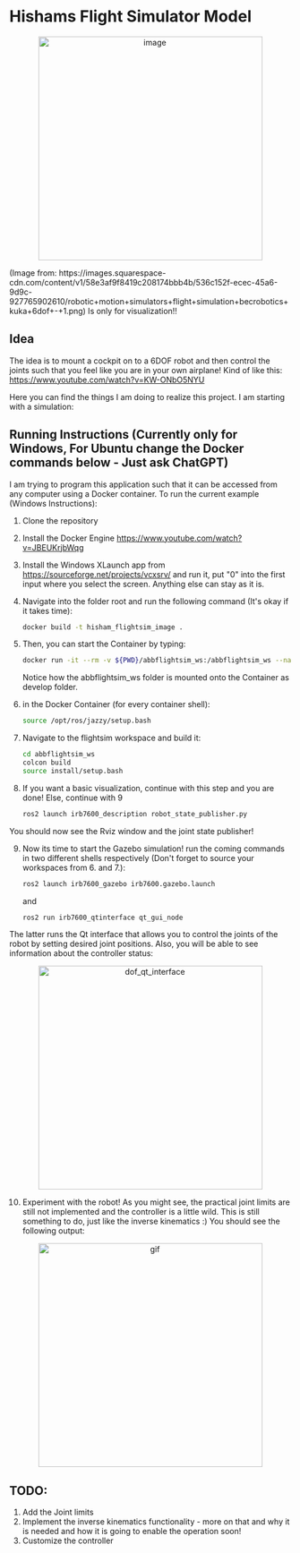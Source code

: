 # Hishams Flight Simulator Model 
<p align="center">
  <img src="https://github.com/user-attachments/assets/01778c11-7b39-4e70-bb66-18073ae26a80" alt="image" width="400"/>
</p>
(Image from: https://images.squarespace-cdn.com/content/v1/58e3af9f8419c208174bbb4b/536c152f-ecec-45a6-9d9c-927765902610/robotic+motion+simulators+flight+simulation+becrobotics+kuka+6dof+-+1.png)
Is only for visualization!!

## Idea
The idea is to mount a cockpit on to a 6DOF robot and then control the joints such that you feel like you are in your own airplane!
Kind of like this: https://www.youtube.com/watch?v=KW-ONbO5NYU

Here you can find the things I am doing to realize this project. I am starting with a simulation:

## Running Instructions (Currently only for Windows, For Ubuntu change the Docker commands below - Just ask ChatGPT)
I am trying to program this application such that it can be accessed from any computer using a Docker container.
To run the current example (Windows Instructions):

1. Clone the repository
2. Install the Docker Engine https://www.youtube.com/watch?v=JBEUKrjbWqg
3. Install the Windows XLaunch app from https://sourceforge.net/projects/vcxsrv/ and run it, put "0" into the first input where you select the screen. Anything else can stay as it is.
4. Navigate into the folder root and run the following command (It's okay if it takes time):
   ``` bash
   docker build -t hisham_flightsim_image .
   ```
5. Then, you can start the Container by typing:
   ```bash
   docker run -it --rm -v ${PWD}/abbflightsim_ws:/abbflightsim_ws --name first_flightsim_container --network=host -e DISPLAY=host.docker.internal:0.0 --gpus all hisham_flightsim_image
   ```
   Notice how the abbflightsim_ws folder is mounted onto the Container as develop folder.
6. in the Docker Container (for every container shell):
   ```bash
   source /opt/ros/jazzy/setup.bash
   ```
 7. Navigate to the flightsim workspace and build it:
    ``` bash
    cd abbflightsim_ws
    colcon build
    source install/setup.bash
    ```

  8. If you want a basic visualization, continue with this step and you are done! Else, continue with 9
     ```bash
     ros2 launch irb7600_description robot_state_publisher.py
     ```
   You should now see the Rviz window and the joint state publisher!

9. Now its time to start the Gazebo simulation! run the coming commands in two different shells respectively (Don't forget to source your workspaces from 6. and 7.):
      ```bash
     ros2 launch irb7600_gazebo irb7600.gazebo.launch
     ```
      and
   
      ```bash
     ros2 run irb7600_qtinterface qt_gui_node
     ```

The latter runs the Qt interface that allows you to control the joints of the robot by setting desired joint positions. Also, you will be able to see information about the controller status:

<p align="center">
  <img src="https://github.com/user-attachments/assets/fb401ccc-105f-4dbe-a75e-6bf2febe06b9" alt="dof_qt_interface" width="400"/>
</p>



10. Experiment with the robot! As you might see, the practical joint limits are still not implemented and the controller is a little wild. This is still something to do, just like the inverse kinematics :) You should see the following output:

<p align="center">
  <img src="https://github.com/user-attachments/assets/47c91807-94ef-4d69-b3ce-12a9b844f54f" alt="gif" width="400"/>
</p>

## TODO: 

1. Add the Joint limits
2. Implement the inverse kinematics functionality - more on that and why it is needed and how it is going to enable the operation soon!
3. Customize the controller


    
   

